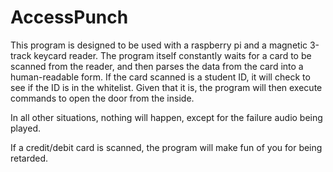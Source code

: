 AccessPunch
===========

This program is designed to be used with a raspberry pi and a magnetic 3-track keycard reader.
The program itself constantly waits for a card to be scanned from the reader, and then parses the data from the card into a human-readable form. 
If the card scanned is a student ID, it will check to see if the ID is in the whitelist. 
Given that it is, the program will then execute commands to open the door from the inside. 

In all other situations, nothing will happen, except for the failure audio being played.

If a credit/debit card is scanned, the program will make fun of you for being retarded.

